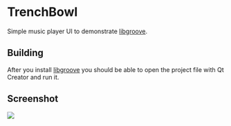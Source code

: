 # TrenchBowl

Simple music player UI to demonstrate
[libgroove](https://github.com/superjoe30/libgroove).

## Building

After you install [libgroove](https://github.com/superjoe30/libgroove)
you should be able to open the project file with Qt Creator and run it.

## Screenshot

![](http://i.imgur.com/QphZUhr.png)

